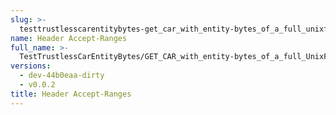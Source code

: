 ```yaml
---
slug: >-
  testtrustlesscarentitybytes-get_car_with_entity-bytes_of_a_full_unixfs_file_(accept_header)-header_accept-ranges
name: Header Accept-Ranges
full_name: >-
  TestTrustlessCarEntityBytes/GET_CAR_with_entity-bytes_of_a_full_UnixFS_file_(Accept_Header)/Header_Accept-Ranges
versions:
  - dev-44b0eaa-dirty
  - v0.0.2
title: Header Accept-Ranges
---
```


